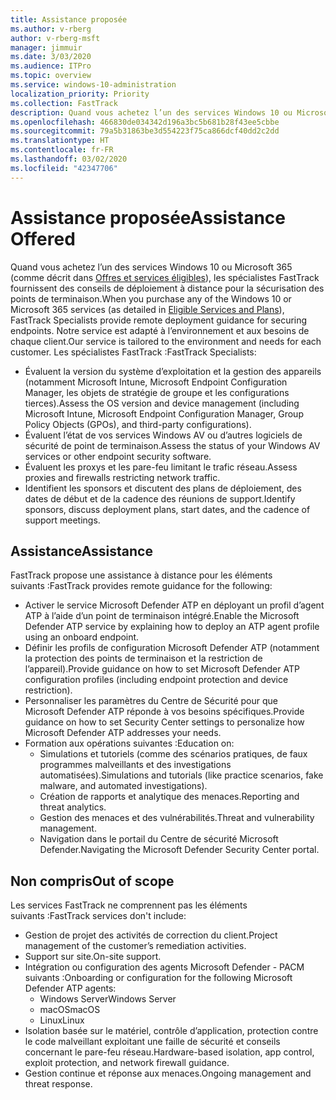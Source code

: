 ```yaml
---
title: Assistance proposée
ms.author: v-rberg
author: v-rberg-msft
manager: jimmuir
ms.date: 3/03/2020
ms.audience: ITPro
ms.topic: overview
ms.service: windows-10-administration
localization_priority: Priority
ms.collection: FastTrack
description: Quand vous achetez l’un des services Windows 10 ou Microsoft 365, les spécialistes FastTrack fournissent des conseils de déploiement à distance pour la sécurisation des points de terminaison. Notre service est adapté à l’environnement et aux besoins de chaque client.
ms.openlocfilehash: 466830de034342d196a3bc5b681b28f43ee5cbbe
ms.sourcegitcommit: 79a5b31863be3d554223f75ca866dcf40dd2c2dd
ms.translationtype: HT
ms.contentlocale: fr-FR
ms.lasthandoff: 03/02/2020
ms.locfileid: "42347706"
---
```

# <a name="assistance-offered"></a><span data-ttu-id="f201a-104">Assistance proposée</span><span class="sxs-lookup"><span data-stu-id="f201a-104">Assistance Offered</span></span>  

<span data-ttu-id="f201a-105">Quand vous achetez l’un des services Windows 10 ou Microsoft 365 (comme décrit dans [Offres et services éligibles](M365-eligible-services-and-plans.md)), les spécialistes FastTrack fournissent des conseils de déploiement à distance pour la sécurisation des points de terminaison.</span><span class="sxs-lookup"><span data-stu-id="f201a-105">When you purchase any of the Windows 10 or Microsoft 365 services (as detailed in [Eligible Services and Plans](M365-eligible-services-and-plans.md)), FastTrack Specialists provide remote deployment guidance for securing endpoints.</span></span> <span data-ttu-id="f201a-106">Notre service est adapté à l’environnement et aux besoins de chaque client.</span><span class="sxs-lookup"><span data-stu-id="f201a-106">Our service is tailored to the environment and needs for each customer.</span></span> <span data-ttu-id="f201a-107">Les spécialistes FastTrack :</span><span class="sxs-lookup"><span data-stu-id="f201a-107">FastTrack Specialists:</span></span>
- <span data-ttu-id="f201a-108">Évaluent la version du système d’exploitation et la gestion des appareils (notamment Microsoft Intune, Microsoft Endpoint Configuration Manager, les objets de stratégie de groupe et les configurations tierces).</span><span class="sxs-lookup"><span data-stu-id="f201a-108">Assess the OS version and device management (including Microsoft Intune, Microsoft Endpoint Configuration Manager, Group Policy Objects (GPOs), and third-party configurations).</span></span>
- <span data-ttu-id="f201a-109">Évaluent l’état de vos services Windows AV ou d’autres logiciels de sécurité de point de terminaison.</span><span class="sxs-lookup"><span data-stu-id="f201a-109">Assess the status of your Windows AV services or other endpoint security software.</span></span>
- <span data-ttu-id="f201a-110">Évaluent les proxys et les pare-feu limitant le trafic réseau.</span><span class="sxs-lookup"><span data-stu-id="f201a-110">Assess proxies and firewalls restricting network traffic.</span></span>
- <span data-ttu-id="f201a-111">Identifient les sponsors et discutent des plans de déploiement, des dates de début et de la cadence des réunions de support.</span><span class="sxs-lookup"><span data-stu-id="f201a-111">Identify sponsors, discuss deployment plans, start dates, and the cadence of support meetings.</span></span>

## <a name="assistance"></a><span data-ttu-id="f201a-112">Assistance</span><span class="sxs-lookup"><span data-stu-id="f201a-112">Assistance</span></span>

<span data-ttu-id="f201a-113">FastTrack propose une assistance à distance pour les éléments suivants :</span><span class="sxs-lookup"><span data-stu-id="f201a-113">FastTrack provides remote guidance for the following:</span></span>
- <span data-ttu-id="f201a-114">Activer le service Microsoft Defender ATP en déployant un profil d’agent ATP à l’aide d’un point de terminaison intégré.</span><span class="sxs-lookup"><span data-stu-id="f201a-114">Enable the Microsoft Defender ATP service by explaining how to deploy an ATP agent profile using an onboard endpoint.</span></span>
- <span data-ttu-id="f201a-115">Définir les profils de configuration Microsoft Defender ATP (notamment la protection des points de terminaison et la restriction de l’appareil).</span><span class="sxs-lookup"><span data-stu-id="f201a-115">Provide guidance on how to set Microsoft Defender ATP configuration profiles (including endpoint protection and device restriction).</span></span>
- <span data-ttu-id="f201a-116">Personnaliser les paramètres du Centre de Sécurité pour que Microsoft Defender ATP réponde à vos besoins spécifiques.</span><span class="sxs-lookup"><span data-stu-id="f201a-116">Provide guidance on how to set Security Center settings to personalize how Microsoft Defender ATP addresses your needs.</span></span>
- <span data-ttu-id="f201a-117">Formation aux opérations suivantes :</span><span class="sxs-lookup"><span data-stu-id="f201a-117">Education on:</span></span>
    - <span data-ttu-id="f201a-118">Simulations et tutoriels (comme des scénarios pratiques, de faux programmes malveillants et des investigations automatisées).</span><span class="sxs-lookup"><span data-stu-id="f201a-118">Simulations and tutorials (like practice scenarios, fake malware, and automated investigations).</span></span>
    - <span data-ttu-id="f201a-119">Création de rapports et analytique des menaces.</span><span class="sxs-lookup"><span data-stu-id="f201a-119">Reporting and threat analytics.</span></span>
    - <span data-ttu-id="f201a-120">Gestion des menaces et des vulnérabilités.</span><span class="sxs-lookup"><span data-stu-id="f201a-120">Threat and vulnerability management.</span></span>
    - <span data-ttu-id="f201a-121">Navigation dans le portail du Centre de sécurité Microsoft Defender.</span><span class="sxs-lookup"><span data-stu-id="f201a-121">Navigating the Microsoft Defender Security Center portal.</span></span>

## <a name="out-of-scope"></a><span data-ttu-id="f201a-122">Non compris</span><span class="sxs-lookup"><span data-stu-id="f201a-122">Out of scope</span></span>

<span data-ttu-id="f201a-123">Les services FastTrack ne comprennent pas les éléments suivants :</span><span class="sxs-lookup"><span data-stu-id="f201a-123">FastTrack services don't include:</span></span>
- <span data-ttu-id="f201a-124">Gestion de projet des activités de correction du client.</span><span class="sxs-lookup"><span data-stu-id="f201a-124">Project management of the customer’s remediation activities.</span></span>
- <span data-ttu-id="f201a-125">Support sur site.</span><span class="sxs-lookup"><span data-stu-id="f201a-125">On-site support.</span></span>
- <span data-ttu-id="f201a-126">Intégration ou configuration des agents Microsoft Defender - PACM suivants :</span><span class="sxs-lookup"><span data-stu-id="f201a-126">Onboarding or configuration for the following Microsoft Defender ATP agents:</span></span>
   - <span data-ttu-id="f201a-127">Windows Server</span><span class="sxs-lookup"><span data-stu-id="f201a-127">Windows Server</span></span>
   - <span data-ttu-id="f201a-128">macOS</span><span class="sxs-lookup"><span data-stu-id="f201a-128">macOS</span></span>
   - <span data-ttu-id="f201a-129">Linux</span><span class="sxs-lookup"><span data-stu-id="f201a-129">Linux</span></span>
- <span data-ttu-id="f201a-130">Isolation basée sur le matériel, contrôle d’application, protection contre le code malveillant exploitant une faille de sécurité et conseils concernant le pare-feu réseau.</span><span class="sxs-lookup"><span data-stu-id="f201a-130">Hardware-based isolation, app control, exploit protection, and network firewall guidance.</span></span>
- <span data-ttu-id="f201a-131">Gestion continue et réponse aux menaces.</span><span class="sxs-lookup"><span data-stu-id="f201a-131">Ongoing management and threat response.</span></span>


